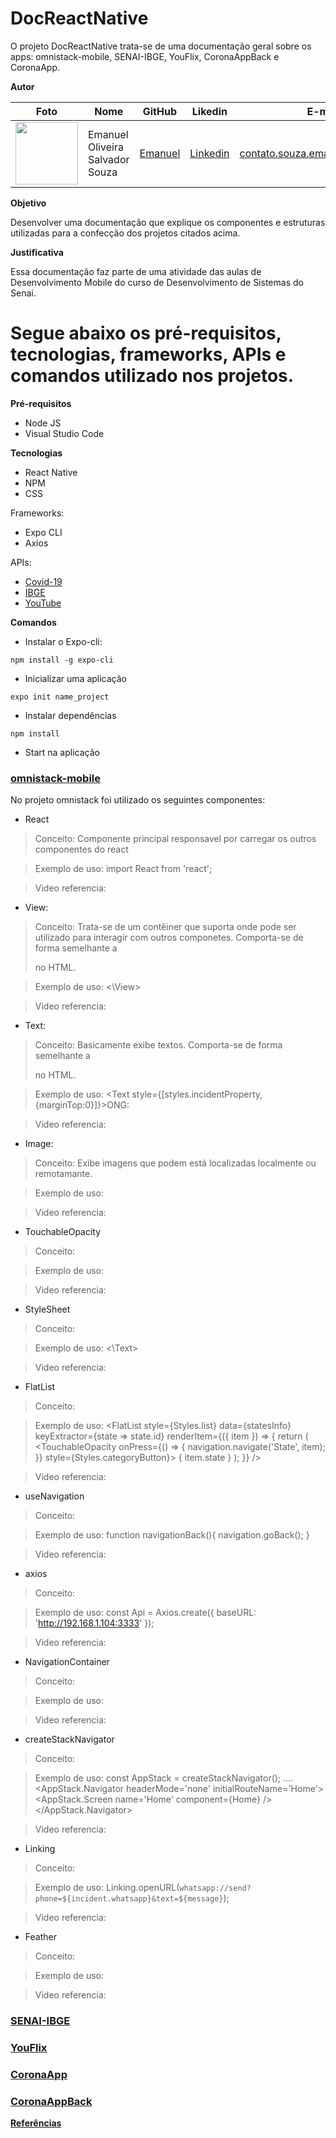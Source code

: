 # DocReactNative
O projeto DocReactNative trata-se de uma documentação geral sobre os apps: omnistack-mobile, SENAI-IBGE, YouFlix, CoronaAppBack e CoronaApp.

**Autor**

Foto | Nome | GitHub | Likedin | E-mail
---- | ---- | ------ | ------- | ------
<img src="https://avatars1.githubusercontent.com/u/56510921?s=400&u=7896f90f57edb9075a897ef19e6fb41e047d62c5&v=4" width="100px"> | Emanuel Oliveira Salvador Souza | [Emanuel](https://github.com/EmanuelOSSouza) | [Linkedin](https://www.linkedin.com/in/emanuel-oliveira-souza-ba-ti058a125/) | contato.souza.emanuel@gmail.com

**Objetivo**

Desenvolver uma documentação que explique os componentes e estruturas utilizadas para a confecção dos projetos citados acima.

**Justificativa**

Essa documentação faz parte de uma atividade das aulas de Desenvolvimento Mobile do curso de Desenvolvimento de Sistemas do Senai.

# Segue abaixo os pré-requisitos, tecnologias, frameworks, APIs e comandos utilizado nos projetos.

**Pré-requisitos**

- Node JS
- Visual Studio Code

**Tecnologias**

- React Native
- NPM
- CSS

Frameworks:

- Expo CLI
- Axios

APIs:

- [Covid-19](https://covid19-brazil-api-docs.now.sh/)
- [IBGE](https://servicodados.ibge.gov.br/api/docs)
- [YouTube](https://developers.google.com/youtube)


**Comandos**

* Instalar o Expo-cli:

`npm install -g expo-cli`

* Inicializar uma aplicação

`expo init name_project`

* Instalar dependências

`npm install`

* Start na aplicação


### [omnistack-mobile](https://github.com/EmanuelOSSouza/omnistack-mobile)
  No projeto omnistack foi utilizado os seguintes componentes:
  
  - React
  > Conceito: Componente principal responsavel por carregar os outros componentes do react
  
  > Exemplo de uso: import React from 'react';
  
  > Video referencia:
  
  - View: 
  > Conceito: Trata-se de um contêiner que suporta onde pode ser utilizado para interagir com outros componetes. Comporta-se de forma semelhante a <div> no HTML.
  
  > Exemplo de uso: 
      <View style={styles.container}><\View>
  
  > Video referencia:
  
  
  - Text: 
  > Conceito: Basicamente exibe textos. Comporta-se de forma semelhante a <p> no HTML.
  
  > Exemplo de uso:
   <Text style={[styles.incidentProperty, {marginTop:0}]}>ONG:</Text>
  
  > Video referencia:
  
  - Image:
  > Conceito: Exibe imagens que podem está localizadas localmente ou remotamante.
  
  > Exemplo de uso:
    <Image source={logoImg} />
    
  > Video referencia:
  
  
  - TouchableOpacity 
  > Conceito:
  
  > Exemplo de uso:
    <TouchableOpacity style={styles.action} onPress = {sendMail}>
  
  > Video referencia:
  
  
  - StyleSheet
  > Conceito:
  
  > Exemplo de uso:
    <Text style={styles.incidentValue}><\Text>
  
  > Video referencia:
  
  
  - FlatList
  > Conceito:
  
  > Exemplo de uso:
    <FlatList style={Styles.list} data={statesInfo} keyExtractor={state => state.id} renderItem={({ item }) => {
                return (
                    <TouchableOpacity onPress={() => { navigation.navigate('State', item); }} style={Styles.categoryButton}>
                        <Text style={Styles.titleButtonCategory}>{ item.state }</Text>
                    </TouchableOpacity>
                );
            }} />
  
  > Video referencia:
  
  
  - useNavigation
  > Conceito:
  
  > Exemplo de uso:
    function navigationBack(){
        navigation.goBack();
    }
    
  > Video referencia:
  
  
  - axios
  > Conceito:
  
  > Exemplo de uso:
    const Api = Axios.create({
    baseURL: 'http://192.168.1.104:3333'
    });
  
  > Video referencia:
  
  
  - NavigationContainer
  > Conceito:
  
  > Exemplo de uso:
      <NavigationContainer>
      </NavigationContainer>
  
  > Video referencia:
  
  
  - createStackNavigator
  > Conceito:
  
  > Exemplo de uso:
    const AppStack = createStackNavigator();
      ....
      <AppStack.Navigator headerMode='none' initialRouteName='Home'>
          <AppStack.Screen name='Home' component={Home} />
      </AppStack.Navigator>
      
  
  > Video referencia:
  
  
  - Linking
  > Conceito:
  
  > Exemplo de uso:
  Linking.openURL(`whatsapp://send?phone=${incident.whatsapp}&text=${message}`);
  
  > Video referencia:
  
  
  - Feather
  > Conceito:
  
  > Exemplo de uso:
  
  > Video referencia:
  
  
  
### [SENAI-IBGE](https://github.com/EmanuelOSSouza/SENAI-IBGE)

### [YouFlix](https://github.com/EmanuelOSSouza/YouFlix)

### [CoronaApp](https://github.com/EmanuelOSSouza/CoronaApp)

### [CoronaAppBack](https://github.com/EmanuelOSSouza/CoronaAppBack)


**[Referências](https://reactnative.dev/)**
